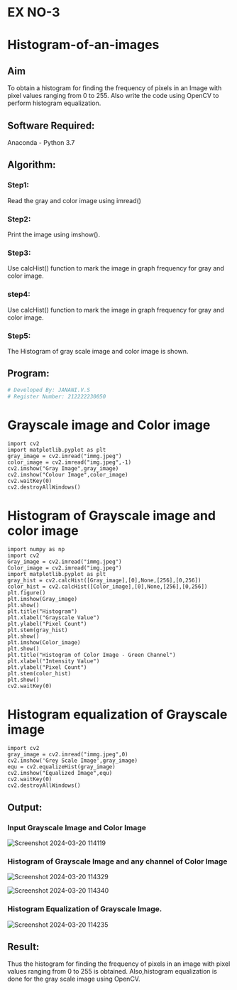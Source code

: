 # EX NO-3
# Histogram-of-an-images
## Aim
To obtain a histogram for finding the frequency of pixels in an Image with pixel values ranging from 0 to 255. Also write the code using OpenCV to perform histogram equalization.

## Software Required:
Anaconda - Python 3.7

## Algorithm:
### Step1:
Read the gray and color image using imread()

### Step2:
Print the image using imshow().



### Step3:
Use calcHist() function to mark the image in graph frequency for gray and color image.

### step4:
Use calcHist() function to mark the image in graph frequency for gray and color image.

### Step5:
The Histogram of gray scale image and color image is shown.


## Program:
```python
# Developed By: JANANI.V.S
# Register Number: 212222230050
```
# Grayscale image and Color image
```
import cv2
import matplotlib.pyplot as plt
gray_image = cv2.imread("immg.jpeg")
color_image = cv2.imread("img.jpeg",-1)
cv2.imshow("Gray Image",gray_image)
cv2.imshow("Colour Image",color_image)
cv2.waitKey(0)
cv2.destroyAllWindows()
```
# Histogram of Grayscale image and color image
```
import numpy as np
import cv2
Gray_image = cv2.imread("immg.jpeg")
Color_image = cv2.imread("img.jpeg")
import matplotlib.pyplot as plt
gray_hist = cv2.calcHist([Gray_image],[0],None,[256],[0,256])
color_hist = cv2.calcHist([Color_image],[0],None,[256],[0,256])
plt.figure()
plt.imshow(Gray_image)
plt.show()
plt.title("Histogram")
plt.xlabel("Grayscale Value")
plt.ylabel("Pixel Count")
plt.stem(gray_hist)
plt.show()
plt.imshow(Color_image)
plt.show()
plt.title("Histogram of Color Image - Green Channel")
plt.xlabel("Intensity Value")
plt.ylabel("Pixel Count")
plt.stem(color_hist)
plt.show()
cv2.waitKey(0)
```
# Histogram equalization of Grayscale image
```
import cv2
gray_image = cv2.imread("immg.jpeg",0)
cv2.imshow('Grey Scale Image',gray_image)
equ = cv2.equalizeHist(gray_image)
cv2.imshow("Equalized Image",equ)
cv2.waitKey(0)
cv2.destroyAllWindows()
```

## Output:
### Input Grayscale Image and Color Image

![Screenshot 2024-03-20 114119](https://github.com/premalatha-sureshbabu/Histogram-of-an-images/assets/120620842/1e4bae86-914d-4f2f-8d01-85e7aa475836)


### Histogram of Grayscale Image and any channel of Color Image

![Screenshot 2024-03-20 114329](https://github.com/premalatha-sureshbabu/Histogram-of-an-images/assets/120620842/cd4d453c-f8f9-46f4-910c-935f2e0fb0cb)

![Screenshot 2024-03-20 114340](https://github.com/premalatha-sureshbabu/Histogram-of-an-images/assets/120620842/bcf06fea-77ac-4607-bc8e-6544bf27831d)


### Histogram Equalization of Grayscale Image.

![Screenshot 2024-03-20 114235](https://github.com/premalatha-sureshbabu/Histogram-of-an-images/assets/120620842/8b3a4c08-f057-4805-849d-f47154b0872d)


## Result: 
Thus the histogram for finding the frequency of pixels in an image with pixel values ranging from 0 to 255 is obtained. Also,histogram equalization is done for the gray scale image using OpenCV.
